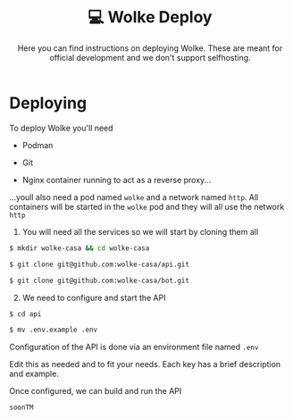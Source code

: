 <div align="center">
    <h1>💻 Wolke Deploy</h1>
    Here you can find instructions on deploying Wolke. These are meant for official development and we don't support selfhosting.
    <br>
    <br>
</div>

# Deploying

To deploy Wolke you'll need

- Podman

- Git

- Nginx container running to act as a reverse proxy...

...youll also need a pod named `wolke` and a network named `http`. All containers will be started in the 
`wolke` pod and they will all use the network `http`

1. You will need all the services so we will start by cloning them all

```sh
$ mkdir wolke-casa && cd wolke-casa

$ git clone git@github.com:wolke-casa/api.git

$ git clone git@github.com:wolke-casa/bot.git
```

2. We need to configure and start the API

```sh
$ cd api

$ mv .env.example .env
```

Configuration of the API is done via an environment file named `.env` 

Edit this as needed and to fit your needs. Each key has a brief description and example.

Once configured, we can build and run the API

```sh
soonTM
```
